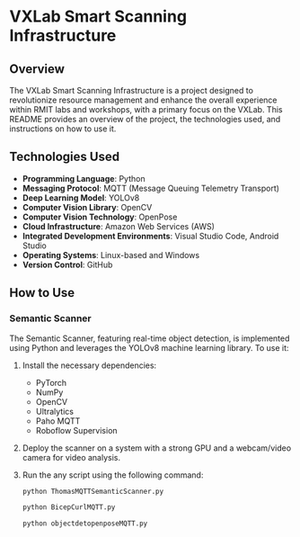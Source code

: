 # VXLab Smart Scanning Infrastructure

## Overview

The VXLab Smart Scanning Infrastructure is a project designed to revolutionize resource management and enhance the overall experience within RMIT labs and workshops, with a primary focus on the VXLab. This README provides an overview of the project, the technologies used, and instructions on how to use it.

## Technologies Used

- **Programming Language**: Python
- **Messaging Protocol**: MQTT (Message Queuing Telemetry Transport)
- **Deep Learning Model**: YOLOv8
- **Computer Vision Library**: OpenCV
- **Computer Vision Technology**: OpenPose
- **Cloud Infrastructure**: Amazon Web Services (AWS)
- **Integrated Development Environments**: Visual Studio Code, Android Studio
- **Operating Systems**: Linux-based and Windows
- **Version Control**: GitHub

## How to Use

### Semantic Scanner

The Semantic Scanner, featuring real-time object detection, is implemented using Python and leverages the YOLOv8 machine learning library. To use it:

1. Install the necessary dependencies:
   - PyTorch
   - NumPy
   - OpenCV
   - Ultralytics
   - Paho MQTT
   - Roboflow Supervision

2. Deploy the scanner on a system with a strong GPU and a webcam/video camera for video analysis.

3. Run the any script using the following command:
   ```bash
   python ThomasMQTTSemanticScanner.py

   python BicepCurlMQTT.py

   python objectdetopenposeMQTT.py

   
